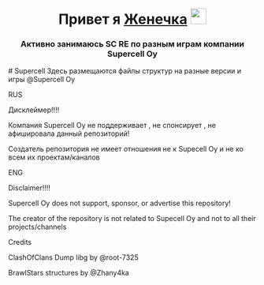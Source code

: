 <h1 align="center">Привет я  <a href="https://github.com/Zhany4ka" target="_blank">Женечка</a> 
<img src="https://github.com/blackcater/blackcater/raw/main/images/Hi.gif" height="32"/></h1>
<h3 align="center">Активно занимаюсь  SC RE по разным играм компании Supercell Oy</h3>
# Supercell
Здесь размещаются файлы структур на разные версии и игры @Supercell Oy

RUS

Дисклеймер!!!!

Компания Supercell Oy не поддерживает , не спонсирует , не афишировала данный репозиторий!

Создатель репозитория не имеет отношения не к Supecell Oy и не ко всем их проектам/каналов 

ENG

Disclaimer!!!!

Supercell Oy does not support, sponsor, or advertise this repository!

The creator of the repository is not related to Supecell Oy and not to all their projects/channels


Credits

ClashOfClans Dump libg by @root-7325

BrawlStars structures by @Zhany4ka
